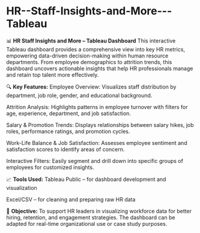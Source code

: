 # HR--Staff-Insights-and-More---Tableau
📊 **HR Staff Insights and More – Tableau Dashboard**
This interactive Tableau dashboard provides a comprehensive view into key HR metrics, empowering data-driven decision-making within human resource departments. From employee demographics to attrition trends, this dashboard uncovers actionable insights that help HR professionals manage and retain top talent more effectively.

🔍 **Key Features:**
Employee Overview: Visualizes staff distribution by department, job role, gender, and educational background.

Attrition Analysis: Highlights patterns in employee turnover with filters for age, experience, department, and job satisfaction.

Salary & Promotion Trends: Displays relationships between salary hikes, job roles, performance ratings, and promotion cycles.

Work-Life Balance & Job Satisfaction: Assesses employee sentiment and satisfaction scores to identify areas of concern.

Interactive Filters: Easily segment and drill down into specific groups of employees for customized insights.

📈 **Tools Used:**
Tableau Public – for dashboard development and visualization

Excel/CSV – for cleaning and preparing raw HR data

🧠 **Objective:**
To support HR leaders in visualizing workforce data for better hiring, retention, and engagement strategies. The dashboard can be adapted for real-time organizational use or case study purposes.


